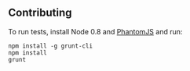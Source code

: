 ## Contributing

To run tests, install Node 0.8 and [PhantomJS](http://phantomjs.org/) and run:

```
npm install -g grunt-cli
npm install
grunt
```
